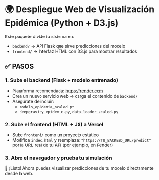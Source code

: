 
# 🌍 Despliegue Web de Visualización Epidémica (Python + D3.js)

Este paquete divide tu sistema en:

- `backend/` → API Flask que sirve predicciones del modelo
- `frontend/` → Interfaz HTML con D3.js para mostrar resultados

## ✅ PASOS

### 1. Sube el backend (Flask + modelo entrenado)
- Plataforma recomendada: https://render.com
- Crea un nuevo servicio web -> carga el contenido de `backend/`
- Asegúrate de incluir:
  - `modelo_epidemia_scaled.pt`
  - `deepgravity_epidemic.py`, `data_loader_scaled.py`

### 2. Sube el frontend (HTML + JS) a Vercel
- Sube `frontend/` como un proyecto estático
- Modifica `index.html` y reemplaza:
  `"https://TU_BACKEND_URL/predict"` por la URL real de tu API (por ejemplo, en Render)

### 3. Abre el navegador y prueba tu simulación

🎉 ¡Listo! Ahora puedes visualizar predicciones de tu modelo directamente desde la web.
